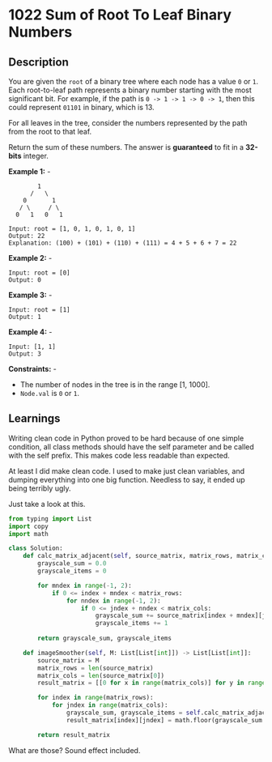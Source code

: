# 1022 Sum of Root To Leaf Binary Numbers

## Description

You are given the `root` of a binary tree where each node has a value `0` or `1`. Each root-to-leaf path represents a binary number starting with the most significant bit. For example, if the path is `0 -> 1 -> 1 -> 0 -> 1`, then this could represent `01101` in binary, which is 13.

For all leaves in the tree, consider the numbers represented by the path from the root to that leaf.

Return the sum of these numbers. The answer is **guaranteed** to fit in a **32-bits** integer.

**Example 1:** -

```text
        1
      /   \
    0       1
   / \     / \
  0   1   0   1

Input: root = [1, 0, 1, 0, 1, 0, 1]
Output: 22
Explanation: (100) + (101) + (110) + (111) = 4 + 5 + 6 + 7 = 22
```

**Example 2:** -

```text
Input: root = [0]
Output: 0
```

**Example 3:** -

```text
Input: root = [1]
Output: 1
```

**Example 4:** -

```text
Input: [1, 1]
Output: 3
```

**Constraints:** -

- The number of nodes in the tree is in the range [1, 1000].
- `Node.val` is `0` or `1`.

## Learnings

Writing clean code in Python proved to be hard because of one simple condition, all class methods should have the self parameter and be called with the self prefix. This makes code less readable than expected.

At least I did make clean code. I used to make just clean variables, and dumping everything into one big function. Needless to say, it ended up being terribly ugly.

Just take a look at this.

```python
from typing import List
import copy
import math

class Solution:
    def calc_matrix_adjacent(self, source_matrix, matrix_rows, matrix_cols, index, jndex) -> int:
        grayscale_sum = 0.0
        grayscale_items = 0

        for mndex in range(-1, 2):
            if 0 <= index + mndex < matrix_rows:
                for nndex in range(-1, 2):
                    if 0 <= jndex + nndex < matrix_cols:
                        grayscale_sum += source_matrix[index + mndex][jndex + nndex]
                        grayscale_items += 1
        
        return grayscale_sum, grayscale_items

    def imageSmoother(self, M: List[List[int]]) -> List[List[int]]:
        source_matrix = M
        matrix_rows = len(source_matrix)
        matrix_cols = len(source_matrix[0])
        result_matrix = [[0 for x in range(matrix_cols)] for y in range(matrix_rows)]

        for index in range(matrix_rows):
            for jndex in range(matrix_cols):
                grayscale_sum, grayscale_items = self.calc_matrix_adjacent(source_matrix, matrix_rows, matrix_cols, index, jndex)
                result_matrix[index][jndex] = math.floor(grayscale_sum / grayscale_items)

        return result_matrix
```

What are those? Sound effect included.